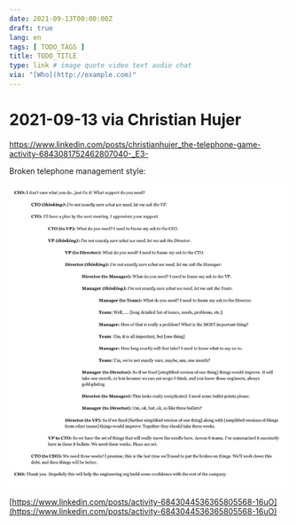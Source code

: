 ```yaml
---
date: 2021-09-13T00:00:00Z
draft: true
lang: en
tags: [ TODO_TAGS ]
title: TODO_TITLE
type: link # image quote video text audio chat
via: "[Who](http://example.com)"
---
```



# 2021-09-13 via Christian Hujer
https://www.linkedin.com/posts/christianhujer_the-telephone-game-activity-6843081752462807040-_E3-


Broken telephone management style:

![2021-09-13 via Christian Hujer](2021-09-13%20via%20Christian%20Hujer.png)

[https://www.linkedin.com/posts/activity-6843044536365805568-16uO](https://www.linkedin.com/posts/activity-6843044536365805568-16uO)

